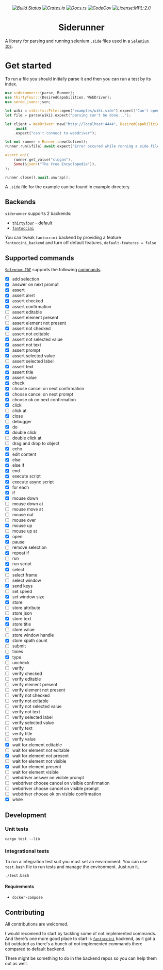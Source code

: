 <h6 align="center">
    
[![Build Status](https://img.shields.io/github/workflow/status/Plato-solutions/siderunner/Continuous%20integration?style=flat-square)](https://github.com/Plato-solutions/siderunner/actions)
[![Crates.io](https://img.shields.io/crates/v/siderunner.svg?style=flat-square)](https://crates.io/crates/siderunner)
[![Docs.rs](https://img.shields.io/badge/docs.rs-siderunner-blue?style=flat-square)](https://docs.rs/siderunner)
[![CodeCov](https://img.shields.io/codecov/c/github/Plato-solutions/siderunner/master?style=flat-square)](https://app.codecov.io/gh/Plato-solutions/siderunner)
[![License:MPL-2.0](https://img.shields.io/badge/License-MPL_2.0-yellow.svg?style=flat-square)](https://opensource.org/licenses/MPL-2.0)
    
</h6>


<h1 align="center">
    Siderunner
</h1>
    
A library for parsing and running selenium `.side` files used in a [`Selenium IDE`].

# Get started

To run a file you should initially parse it and then you can run a test by its index.

```rust
use siderunner::{parse, Runner};
use thirtyfour::{DesiredCapabilities, WebDriver};
use serde_json::json;

let wiki = std::fs::File::open("examples/wiki.side").expect("Can't open a side file");
let file = parse(wiki).expect("parsing can't be done...");

let client = WebDriver::new("http://localhost:4444", DesiredCapabilities::firefox())
    .await
    .expect("can't connect to webdriver");

let mut runner = Runner::new(&client);
runner.run(&file).await.expect("Error occured while running a side file");

assert_eq!(
    runner.get_value("slogan"),
    Some(&json!("The Free Encyclopedia")),
);

runner.close().await.unwrap();
```

A `.side` file for the example can be found in example directory.

## Backends

`siderunner` supports 2 backends:

* [`thirtyfour`] - default
* [`fantoccini`]

You can tweak `fantoccini` backend by providing a feature `fantoccini_backend` and turn off default features, `default-features = false`

## Supported commands

[`Selenium IDE`] supports the following [commands](https://www.selenium.dev/selenium-ide/docs/en/api/commands).

- [x] add selection
- [x] answer on next prompt
- [x] assert
- [x] assert alert
- [x] assert checked
- [x] assert confirmation
- [ ] assert editable
- [ ] assert element present
- [ ] assert element not present
- [x] assert not checked
- [ ] assert not editable
- [x] assert not selected value
- [x] assert not text
- [x] assert prompt
- [x] assert selected value
- [ ] assert selected label
- [x] assert text
- [x] assert title
- [x] assert value
- [x] check
- [x] choose cancel on next confirmation
- [x] choose cancel on next prompt
- [x] choose ok on next confirmation
- [x] click
- [ ] click at
- [x] close
- [ ] debugger
- [x] do
- [x] double click
- [ ] double click at
- [ ] drag and drop to object
- [x] echo
- [x] edit content
- [x] else
- [x] else if
- [x] end
- [x] execute script
- [x] execute async script
- [x] for each
- [x] if
- [x] mouse down
- [ ] mouse down at
- [ ] mouse move at
- [ ] mouse out
- [ ] mouse over
- [x] mouse up
- [ ] mouse up at
- [x] open
- [x] pause
- [ ] remove selection
- [x] repeat if
- [ ] run
- [x] run script
- [x] select
- [ ] select frame
- [ ] select window
- [x] send keys
- [ ] set speed
- [x] set window size
- [x] store
- [ ] store attribute
- [ ] store json
- [x] store text
- [x] store title
- [ ] store value
- [ ] store window handle
- [x] store xpath count
- [ ] submit
- [ ] times
- [x] type
- [ ] uncheck
- [ ] verify
- [ ] verify checked
- [ ] verify editable
- [ ] verify element present
- [ ] verify element not present
- [ ] verify not checked
- [ ] verify not editable
- [ ] verify not selected value
- [ ] verify not text
- [ ] verify selected label
- [ ] verify selected value
- [ ] verify text
- [ ] verify title
- [ ] verify value
- [x] wait for element editable
- [ ] wait for element not editable
- [x] wait for element not present
- [ ] wait for element not visible
- [x] wait for element present
- [ ] wait for element visible
- [ ] webdriver answer on visible prompt
- [ ] webdriver choose cancel on visible confirmation
- [ ] webdriver choose cancel on visible prompt
- [ ] webdriver choose ok on visible confirmation
- [x] while

## Development

### Unit tests

```
cargo test --lib
```

### Integrational tests

To run a integration test suit you must set an environment.
You can use `test.bash` file to run tests and manage the environment.
Just run it.

```
./test.bash
```

#### Requirements

* `docker-compose`

## Contributing

All contributions are welcomed.

I would recomend to start by tackling some of not implemented commands. And there's one more good place to start is [`fantoccini`] backend, as it got a bit outdated as there's a bunch of not implemented commands there compared to default backend.

There might be something to do in the backend repos so you can help them out as well.

[`Selenium IDE`]: https://www.selenium.dev/selenium-ide/
[`thirtyfour`]: https://github.com/stevepryde/thirtyfour
[`fantoccini`]: https://github.com/jonhoo/fantoccini
